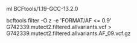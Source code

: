 ml BCFtools/1.19-GCC-13.2.0

bcftools filter -O z -e 'FORMAT/AF <= 0.9' G742339.mutect2.filtered.allvariants.vcf > G742339.mutect2.filtered.allvariants.AF_09.vcf.gz